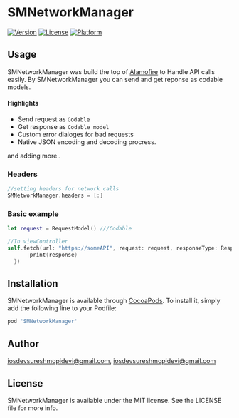 # SMNetworkManager

[![Version](https://img.shields.io/cocoapods/v/SMNetworkManager.svg?style=flat)](https://cocoapods.org/pods/SMNetworkManager)
[![License](https://img.shields.io/cocoapods/l/SMNetworkManager.svg?style=flat)](https://cocoapods.org/pods/SMNetworkManager)
[![Platform](https://img.shields.io/cocoapods/p/SMNetworkManager.svg?style=flat)](https://cocoapods.org/pods/SMNetworkManager)


## Usage
SMNetworkManager was build the top of [Alamofire](https://github.com/Alamofire/Alamofire) to Handle API calls easily. By SMNetworkManager you can send and get reponse as codable models. 

#### Highlights
- Send request as `Codable`
- Get response as `Codable model`
- Custom error dialoges for bad requests
- Native JSON encoding and decoding procress.

and adding more..

### Headers
 ```swift
//setting headers for network calls
SMNetworkManager.headers = [:]
```
### Basic example
```swift
let request = RequestModel() ///Codable

//In viewController
self.fetch(url: "https://someAPI", request: request, responseType: ResponseModel.self, paramEncoding: .default) { [weak self] (response) in
       print(response)
  })
```

## Installation

SMNetworkManager is available through [CocoaPods](https://cocoapods.org/SMNetworkManager). To install
it, simply add the following line to your Podfile:

```ruby
pod 'SMNetworkManager'
```

## Author

iosdevsureshmopidevi@gmail.com, iosdevsureshmopidevi@gmail.com

## License

SMNetworkManager is available under the MIT license. See the LICENSE file for more info.
